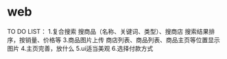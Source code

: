 # web
TO DO LIST：
1.复合搜索 搜商品（名称、关键词、类型）、搜商店
  搜索结果排序，按销量、价格等
3.商品图片上传 商店列表、商品列表、商品主页等位置显示图片
4.主页完善，放什么
5.ui适当美观
6.选择付款方式